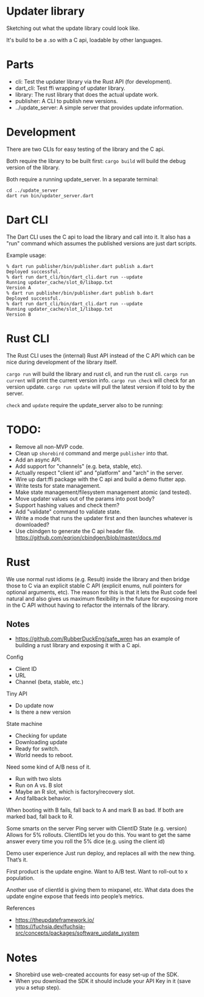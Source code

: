 # Updater library

Sketching out what the update library could look like.

It's build to be a .so with a C api, loadable by other languages.

# Parts
* cli: Test the updater library via the Rust API (for development).
* dart_cli: Test ffi wrapping of updater library.
* library: The rust library that does the actual update work.
* publisher: A CLI to publish new versions.
* ../update_server: A simple server that provides update information.

# Development

There are two CLIs for easy testing of the library and the C api.

Both require the library to be built first:
`cargo build` will build the debug version of the library.

Both require a running update_server.  In a separate terminal:
```
cd ../update_server
dart run bin/updater_server.dart
```

# Dart CLI

The Dart CLI uses the C api to load the library and call into it.
It also has a "run" command which assumes the published versions are just
dart scripts.

Example usage:
```
% dart run publisher/bin/publisher.dart publish a.dart
Deployed successful.
% dart run dart_cli/bin/dart_cli.dart run --update    
Running updater_cache/slot_0/libapp.txt
Version A
% dart run publisher/bin/publisher.dart publish b.dart
Deployed successful.
% dart run dart_cli/bin/dart_cli.dart run --update    
Running updater_cache/slot_1/libapp.txt
Version B
```

# Rust CLI

The Rust CLI uses the (internal) Rust API instead of the C API which can
be nice during development of the library itself.

`cargo run` will build the library and rust cli, and run the rust cli.
`cargo run current` will print the current version info.
`cargo run check` will check for an version update.
`cargo run update` will pull the latest version if told to by the server.

`check` and `update` require the update_server also to be running:


# TODO:
* Remove all non-MVP code.
* Clean up `shorebird` command and merge `publisher` into that.
* Add an async API.
* Add support for "channels" (e.g. beta, stable, etc).
* Actually respect "client id" and "platform" and "arch" in the server.
* Wire up dart:ffi package with the C api and build a demo flutter app.
* Write tests for state management.
* Make state management/filesystem management atomic (and tested).
* Move updater values out of the params into post body?
* Support hashing values and check them?
* Add "validate" command to validate state.
* Write a mode that runs the updater first and then launches whatever is downloaded?
* Use cbindgen to generate the C api header file.
  https://github.com/eqrion/cbindgen/blob/master/docs.md


# Rust
We use normal rust idioms (e.g. Result) inside the library and then bridge those
to C via an explicit stable C API (explicit enums, null pointers for optional
arguments, etc).  The reason for this is that it lets the Rust code feel natural
and also gives us maximum flexibility in the future for exposing more in the C
API without having to refactor the internals of the library.

## Notes
* https://github.com/RubberDuckEng/safe_wren has an example of building a rust library and exposing it with a C api.

Config
* Client ID
* URL
* Channel (beta, stable, etc.)


Tiny API
* Do update now
* Is there a new version

State machine
* Checking for update
* Downloading update
* Ready for switch.
* World needs to reboot.

Need some kind of A/B ness of it.
* Run with two slots
* Run on A vs. B slot
* Maybe an R slot, which is factory/recovery slot.
* And fallback behavior.

When booting with B fails, fall back to A and mark B as bad.
If both are marked bad, fall back to R.


Some smarts on the server
Ping server with
ClientID
State (e.g. version)
Allows for 5% rollouts.
ClientIDs let you do this.  You want to get the same answer every time you roll the 5% dice (e.g. using the client id)


Demo user experience
Just run deploy, and replaces all with the new thing. That’s it.

First product is the update engine.
Want to A/B test.
Want to roll-out to x population.


Another use of clientId is giving them to mixpanel, etc.
What data does the update engine expose that feeds into people’s metrics.


References
* https://theupdateframework.io/
* https://fuchsia.dev/fuchsia-src/concepts/packages/software_update_system



# Notes
* Shorebird use web-created accounts for easy set-up of the SDK.
* When you download the SDK it should include your API Key in it (save you a setup step).
